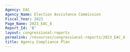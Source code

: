 ```yaml
---
Agency: EAC
Agency_Name: Election Assistance Commission
Fiscal_Year: 2023
Page_Name: 2023_EAC_8
Report_Id: '8'
layout: congressional-reports
permalink: /resources/congressional-reports/2023_EAC_8
title: Agency Compliance Plan
---
```

